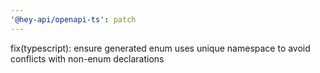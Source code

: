 ```yaml
---
'@hey-api/openapi-ts': patch
---
```


fix(typescript): ensure generated enum uses unique namespace to avoid conflicts with non-enum declarations
